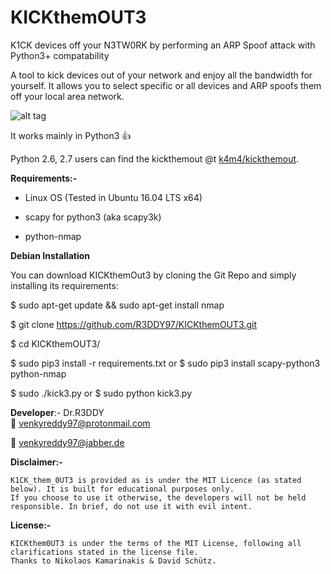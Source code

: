# KICKthemOUT3

K1CK  devices off your N3TW0RK by performing an ARP Spoof attack with Python3+ compatability



A tool to kick devices out of your network and enjoy all the bandwidth for yourself. It allows you to select specific or all devices and ARP spoofs them off your local area network.


![alt tag](https://cloud.githubusercontent.com/assets/13858661/25564001/b68cbd22-2dc6-11e7-9316-1343294835ea.png)

It works mainly in Python3 :+1:





Python 2.6, 2.7 users can find the kickthemout @t [k4m4/kickthemout](https://nikolaskama.me/kickthemoutproject/).




**Requirements:-**

- Linux OS (Tested in Ubuntu 16.04 LTS x64)

- scapy for python3 (aka scapy3k)

- python-nmap


**Debian Installation**

You can download KICKthemOut3 by cloning the Git Repo and simply installing its requirements:

$ sudo apt-get update && sudo apt-get install nmap

$ git clone https://github.com/R3DDY97/KICKthemOUT3.git

$ cd KICKthemOUT3/

$ sudo pip3 install -r requirements.txt
             or
$ sudo pip3 install scapy-python3 python-nmap

$ sudo   ./kick3.py
     or
$ sudo python kick3.py



  **Developer**:- Dr.R3DDY  
:e-mail: venkyreddy97@protonmail.com

:email: venkyreddy97@jabber.de

   **Disclaimer:-**

    K1CK_them_0UT3 is provided as is under the MIT Licence (as stated below). It is built for educational purposes only.
    If you choose to use it otherwise, the developers will not be held responsible. In brief, do not use it with evil intent.

 **License:-**

    KICKthem0UT3 is under the terms of the MIT License, following all clarifications stated in the license file.
    Thanks to Nikolaos Kamarinakis & David Schütz.
